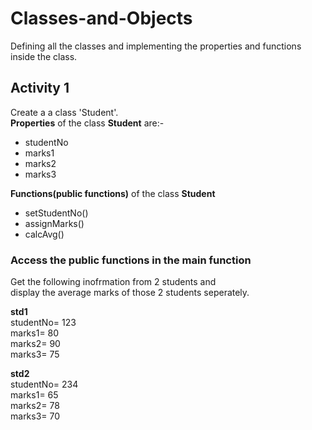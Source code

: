 # Classes-and-Objects
Defining all the classes and implementing the properties and functions inside the class. 

## Activity 1
Create a a class 'Student'.  
**Properties** of the class **Student** are:-
- studentNo
- marks1
- marks2
- marks3

**Functions(public functions)** of the class **Student**
- setStudentNo()
- assignMarks()
- calcAvg()

### Access the public functions in the main function
Get the following inofrmation from 2 students and  
display the average marks of those 2 students seperately.

**std1**                       
studentNo=  123  
marks1=  80  
marks2=  90  
marks3=  75  

**std2**  
studentNo=  234  
marks1=  65  
marks2=  78  
marks3=  70  